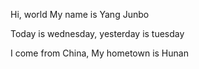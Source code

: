 Hi, world
My name is Yang Junbo

Today is wednesday, yesterday is tuesday

I come from China, My hometown is Hunan